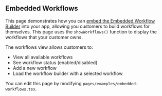 ## Embedded Workflows

This page demonstrates how you can [embed the Embedded Workflow Builder](https://prismatic.io/docs/embedded-workflow-designer/) into your app, allowing you customers to build workflows for themselves. This page uses the `showWorkflows()` function to display the workflows that your customer owns.

The workflows view allows customers to:

- View all available workflows
- See workflow status (enabled/disabled)
- Add a new workflow
- Load the workflow builder with a selected workflow

You can edit this page by modifying `pages/examples/embedded-workflows.tsx`.
